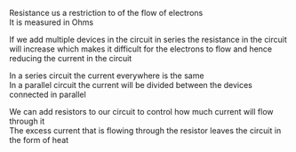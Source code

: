 Resistance us a restriction to of the flow of electrons  
It is measured in Ohms

If we add multiple devices in the circuit in series the resistance in the circuit will increase which makes it difficult for the electrons to flow and hence reducing the current in the circuit

In a series circuit the current everywhere is the same  
In a parallel circuit the current will be divided between the devices connected in parallel

We can add resistors to our circuit to control how much current will flow through it  
The excess current that is flowing through the resistor leaves the circuit in the form of heat
